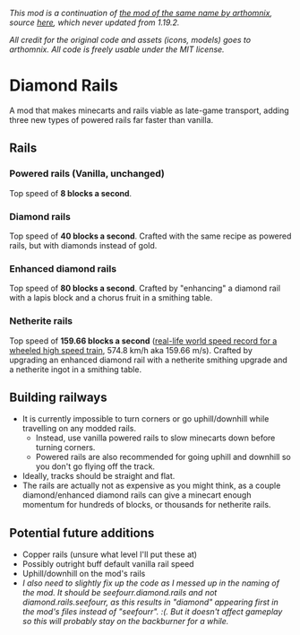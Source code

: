 _This mod is a continuation of [the mod of the same name by arthomnix](https://modrinth.com/mod/diamond-rails), source [here](https://github.com/arthomnix/diamondrails), which never updated from 1.19.2._

_All credit for the original code and assets (icons, models) goes to arthomnix. All code is freely usable under the MIT license._


# Diamond Rails
A mod that makes minecarts and rails viable as late-game transport, adding three new types of powered rails far faster than vanilla.

## Rails
### Powered rails (Vanilla, unchanged)
Top speed of **8 blocks a second**.
### Diamond rails
Top speed of **40 blocks a second**.
Crafted with the same recipe as powered rails, but with diamonds instead of gold.
### Enhanced diamond rails
Top speed of **80 blocks a second**.
Crafted by "enhancing" a diamond rail with a lapis block and a chorus fruit in a smithing table.
### Netherite rails
Top speed of **159.66 blocks a second** ([real-life world speed record for a wheeled high speed train](https://en.wikipedia.org/wiki/Railway_speed_record#Conventional_wheeled), 574.8 km/h aka 159.66 m/s).
Crafted by upgrading an enhanced diamond rail with a netherite smithing upgrade and a netherite ingot in a smithing table.

## Building railways
- It is currently impossible to turn corners or go uphill/downhill while travelling on any modded rails. 
  - Instead, use vanilla powered rails to slow minecarts down before turning corners.
  - Powered rails are also recommended for going uphill and downhill so you don't go flying off the track.
- Ideally, tracks should be straight and flat.
- The rails are actually not as expensive as you might think, as a couple diamond/enhanced diamond rails can give a minecart enough momentum for hundreds of blocks, or thousands for netherite rails.


## Potential future additions
- Copper rails (unsure what level I'll put these at)
- Possibly outright buff default vanilla rail speed
- Uphill/downhill on the mod's rails
- _I also need to slightly fix up the code as I messed up in the naming of the mod. It should be seefourr.diamond.rails and not diamond.rails.seefourr, as this results in "diamond" appearing first in the mod's files instead of "seefourr". :(. But it doesn't affect gameplay so this will probably stay on the backburner for a while._
